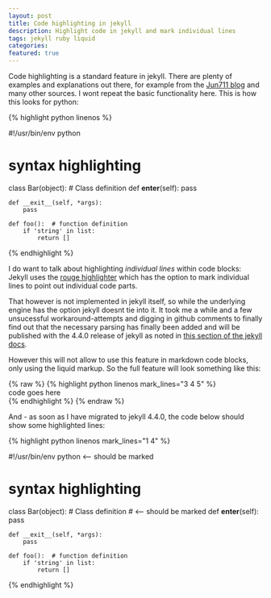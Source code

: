 ```yaml
---
layout: post
title: Code highlighting in jekyll
description: Highlight code in jekyll and mark individual lines
tags: jekyll ruby liquid
categories: 
featured: true
---
```

Code highlighting is a standard feature in jekyll. There are plenty of examples and explanations out there, for example from the [Jun711 blog](https://jun711.github.io/web/how-to-highlight-code-on-a-Jekyll-site-syntax-highlighting/) and many other sources. I wont repeat the basic functionality here. This is how this looks for python:

{% highlight python linenos %}

#!/usr/bin/env python
# syntax highlighting

class Bar(object):  # Class definition
    def __enter__(self):
        pass

    def __exit__(self, *args):
        pass

    def foo():  # function definition
        if 'string' in list:
            return []

{% endhighlight %}

I do want to talk about highlighting *individual lines* within code blocks: Jekyll uses the [rouge highlighter](https://github.com/rouge-ruby/rouge) which has the option to mark individual lines to point out individual code parts.

That however is not implemented in jekyll itself, so while the underlying engine has the option jekyll doesnt tie into it. It took me a while and a few unsucessful workaround-attempts and digging in github comments to finally find out that the necessary parsing has finally been added and will be published with the 4.4.0 release of jekyll as noted in [this section of the jekyll docs](https://jekyllrb.com/docs/liquid/tags/#marking-specific-lines).

However this will not allow to use this feature in markdown code blocks, only using the liquid markup. So the full feature will look something like this:

{% raw %}
{% highlight python linenos mark_lines="3 4 5" %}  <br/> code goes here <br/> {% endhighlight %}
{% endraw %}

And - as soon as I have migrated to jekyll 4.4.0, the code below should show some highlighted lines:

{% highlight python linenos mark_lines="1 4" %}

#!/usr/bin/env python                       <-- should be marked
# syntax highlighting

class Bar(object):  # Class definition      # <-- should be marked
    def __enter__(self):
        pass

    def __exit__(self, *args):
        pass

    def foo():  # function definition
        if 'string' in list:
            return []

{% endhighlight %}